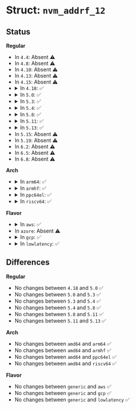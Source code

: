 # Struct: <code>nvm_addrf_12</code>

## Status
<b>Regular</b>
<ul>
<li>
In <code>4.4</code>: Absent ⚠️
</li>
<li>
In <code>4.8</code>: Absent ⚠️
</li>
<li>
In <code>4.10</code>: Absent ⚠️
</li>
<li>
In <code>4.13</code>: Absent ⚠️
</li>
<li>
In <code>4.15</code>: Absent ⚠️
</li>
<li>
<details>
<summary>In <code>4.18</code>: ✅</summary>

```c
struct nvm_addrf_12 {
    u8 ch_len;
    u8 lun_len;
    u8 blk_len;
    u8 pg_len;
    u8 pln_len;
    u8 sec_len;
    u8 ch_offset;
    u8 lun_offset;
    u8 blk_offset;
    u8 pg_offset;
    u8 pln_offset;
    u8 sec_offset;
    u64 ch_mask;
    u64 lun_mask;
    u64 blk_mask;
    u64 pg_mask;
    u64 pln_mask;
    u64 sec_mask;
};
```
</details>
</li>
<li>
<details>
<summary>In <code>5.0</code>: ✅</summary>

```c
struct nvm_addrf_12 {
    u8 ch_len;
    u8 lun_len;
    u8 blk_len;
    u8 pg_len;
    u8 pln_len;
    u8 sec_len;
    u8 ch_offset;
    u8 lun_offset;
    u8 blk_offset;
    u8 pg_offset;
    u8 pln_offset;
    u8 sec_offset;
    u64 ch_mask;
    u64 lun_mask;
    u64 blk_mask;
    u64 pg_mask;
    u64 pln_mask;
    u64 sec_mask;
};
```
</details>
</li>
<li>
<details>
<summary>In <code>5.3</code>: ✅</summary>

```c
struct nvm_addrf_12 {
    u8 ch_len;
    u8 lun_len;
    u8 blk_len;
    u8 pg_len;
    u8 pln_len;
    u8 sec_len;
    u8 ch_offset;
    u8 lun_offset;
    u8 blk_offset;
    u8 pg_offset;
    u8 pln_offset;
    u8 sec_offset;
    u64 ch_mask;
    u64 lun_mask;
    u64 blk_mask;
    u64 pg_mask;
    u64 pln_mask;
    u64 sec_mask;
};
```
</details>
</li>
<li>
<details>
<summary>In <code>5.4</code>: ✅</summary>

```c
struct nvm_addrf_12 {
    u8 ch_len;
    u8 lun_len;
    u8 blk_len;
    u8 pg_len;
    u8 pln_len;
    u8 sec_len;
    u8 ch_offset;
    u8 lun_offset;
    u8 blk_offset;
    u8 pg_offset;
    u8 pln_offset;
    u8 sec_offset;
    u64 ch_mask;
    u64 lun_mask;
    u64 blk_mask;
    u64 pg_mask;
    u64 pln_mask;
    u64 sec_mask;
};
```
</details>
</li>
<li>
<details>
<summary>In <code>5.8</code>: ✅</summary>

```c
struct nvm_addrf_12 {
    u8 ch_len;
    u8 lun_len;
    u8 blk_len;
    u8 pg_len;
    u8 pln_len;
    u8 sec_len;
    u8 ch_offset;
    u8 lun_offset;
    u8 blk_offset;
    u8 pg_offset;
    u8 pln_offset;
    u8 sec_offset;
    u64 ch_mask;
    u64 lun_mask;
    u64 blk_mask;
    u64 pg_mask;
    u64 pln_mask;
    u64 sec_mask;
};
```
</details>
</li>
<li>
<details>
<summary>In <code>5.11</code>: ✅</summary>

```c
struct nvm_addrf_12 {
    u8 ch_len;
    u8 lun_len;
    u8 blk_len;
    u8 pg_len;
    u8 pln_len;
    u8 sec_len;
    u8 ch_offset;
    u8 lun_offset;
    u8 blk_offset;
    u8 pg_offset;
    u8 pln_offset;
    u8 sec_offset;
    u64 ch_mask;
    u64 lun_mask;
    u64 blk_mask;
    u64 pg_mask;
    u64 pln_mask;
    u64 sec_mask;
};
```
</details>
</li>
<li>
<details>
<summary>In <code>5.13</code>: ✅</summary>

```c
struct nvm_addrf_12 {
    u8 ch_len;
    u8 lun_len;
    u8 blk_len;
    u8 pg_len;
    u8 pln_len;
    u8 sec_len;
    u8 ch_offset;
    u8 lun_offset;
    u8 blk_offset;
    u8 pg_offset;
    u8 pln_offset;
    u8 sec_offset;
    u64 ch_mask;
    u64 lun_mask;
    u64 blk_mask;
    u64 pg_mask;
    u64 pln_mask;
    u64 sec_mask;
};
```
</details>
</li>
<li>
In <code>5.15</code>: Absent ⚠️
</li>
<li>
In <code>5.19</code>: Absent ⚠️
</li>
<li>
In <code>6.2</code>: Absent ⚠️
</li>
<li>
In <code>6.5</code>: Absent ⚠️
</li>
<li>
In <code>6.8</code>: Absent ⚠️
</li>
</ul>
<b>Arch</b>
<ul>
<li>
<details>
<summary>In <code>arm64</code>: ✅</summary>

```c
struct nvm_addrf_12 {
    u8 ch_len;
    u8 lun_len;
    u8 blk_len;
    u8 pg_len;
    u8 pln_len;
    u8 sec_len;
    u8 ch_offset;
    u8 lun_offset;
    u8 blk_offset;
    u8 pg_offset;
    u8 pln_offset;
    u8 sec_offset;
    u64 ch_mask;
    u64 lun_mask;
    u64 blk_mask;
    u64 pg_mask;
    u64 pln_mask;
    u64 sec_mask;
};
```
</details>
</li>
<li>
<details>
<summary>In <code>armhf</code>: ✅</summary>

```c
struct nvm_addrf_12 {
    u8 ch_len;
    u8 lun_len;
    u8 blk_len;
    u8 pg_len;
    u8 pln_len;
    u8 sec_len;
    u8 ch_offset;
    u8 lun_offset;
    u8 blk_offset;
    u8 pg_offset;
    u8 pln_offset;
    u8 sec_offset;
    u64 ch_mask;
    u64 lun_mask;
    u64 blk_mask;
    u64 pg_mask;
    u64 pln_mask;
    u64 sec_mask;
};
```
</details>
</li>
<li>
<details>
<summary>In <code>ppc64el</code>: ✅</summary>

```c
struct nvm_addrf_12 {
    u8 ch_len;
    u8 lun_len;
    u8 blk_len;
    u8 pg_len;
    u8 pln_len;
    u8 sec_len;
    u8 ch_offset;
    u8 lun_offset;
    u8 blk_offset;
    u8 pg_offset;
    u8 pln_offset;
    u8 sec_offset;
    u64 ch_mask;
    u64 lun_mask;
    u64 blk_mask;
    u64 pg_mask;
    u64 pln_mask;
    u64 sec_mask;
};
```
</details>
</li>
<li>
<details>
<summary>In <code>riscv64</code>: ✅</summary>

```c
struct nvm_addrf_12 {
    u8 ch_len;
    u8 lun_len;
    u8 blk_len;
    u8 pg_len;
    u8 pln_len;
    u8 sec_len;
    u8 ch_offset;
    u8 lun_offset;
    u8 blk_offset;
    u8 pg_offset;
    u8 pln_offset;
    u8 sec_offset;
    u64 ch_mask;
    u64 lun_mask;
    u64 blk_mask;
    u64 pg_mask;
    u64 pln_mask;
    u64 sec_mask;
};
```
</details>
</li>
</ul>
<b>Flavor</b>
<ul>
<li>
<details>
<summary>In <code>aws</code>: ✅</summary>

```c
struct nvm_addrf_12 {
    u8 ch_len;
    u8 lun_len;
    u8 blk_len;
    u8 pg_len;
    u8 pln_len;
    u8 sec_len;
    u8 ch_offset;
    u8 lun_offset;
    u8 blk_offset;
    u8 pg_offset;
    u8 pln_offset;
    u8 sec_offset;
    u64 ch_mask;
    u64 lun_mask;
    u64 blk_mask;
    u64 pg_mask;
    u64 pln_mask;
    u64 sec_mask;
};
```
</details>
</li>
<li>
In <code>azure</code>: Absent ⚠️
</li>
<li>
<details>
<summary>In <code>gcp</code>: ✅</summary>

```c
struct nvm_addrf_12 {
    u8 ch_len;
    u8 lun_len;
    u8 blk_len;
    u8 pg_len;
    u8 pln_len;
    u8 sec_len;
    u8 ch_offset;
    u8 lun_offset;
    u8 blk_offset;
    u8 pg_offset;
    u8 pln_offset;
    u8 sec_offset;
    u64 ch_mask;
    u64 lun_mask;
    u64 blk_mask;
    u64 pg_mask;
    u64 pln_mask;
    u64 sec_mask;
};
```
</details>
</li>
<li>
<details>
<summary>In <code>lowlatency</code>: ✅</summary>

```c
struct nvm_addrf_12 {
    u8 ch_len;
    u8 lun_len;
    u8 blk_len;
    u8 pg_len;
    u8 pln_len;
    u8 sec_len;
    u8 ch_offset;
    u8 lun_offset;
    u8 blk_offset;
    u8 pg_offset;
    u8 pln_offset;
    u8 sec_offset;
    u64 ch_mask;
    u64 lun_mask;
    u64 blk_mask;
    u64 pg_mask;
    u64 pln_mask;
    u64 sec_mask;
};
```
</details>
</li>
</ul>

## Differences
<b>Regular</b>
<ul>
<li>
No changes between <code>4.18</code> and <code>5.0</code> ✅
</li>
<li>
No changes between <code>5.0</code> and <code>5.3</code> ✅
</li>
<li>
No changes between <code>5.3</code> and <code>5.4</code> ✅
</li>
<li>
No changes between <code>5.4</code> and <code>5.8</code> ✅
</li>
<li>
No changes between <code>5.8</code> and <code>5.11</code> ✅
</li>
<li>
No changes between <code>5.11</code> and <code>5.13</code> ✅
</li>
</ul>
<b>Arch</b>
<ul>
<li>
No changes between <code>amd64</code> and <code>arm64</code> ✅
</li>
<li>
No changes between <code>amd64</code> and <code>armhf</code> ✅
</li>
<li>
No changes between <code>amd64</code> and <code>ppc64el</code> ✅
</li>
<li>
No changes between <code>amd64</code> and <code>riscv64</code> ✅
</li>
</ul>
<b>Flavor</b>
<ul>
<li>
No changes between <code>generic</code> and <code>aws</code> ✅
</li>
<li>
No changes between <code>generic</code> and <code>gcp</code> ✅
</li>
<li>
No changes between <code>generic</code> and <code>lowlatency</code> ✅
</li>
</ul>
